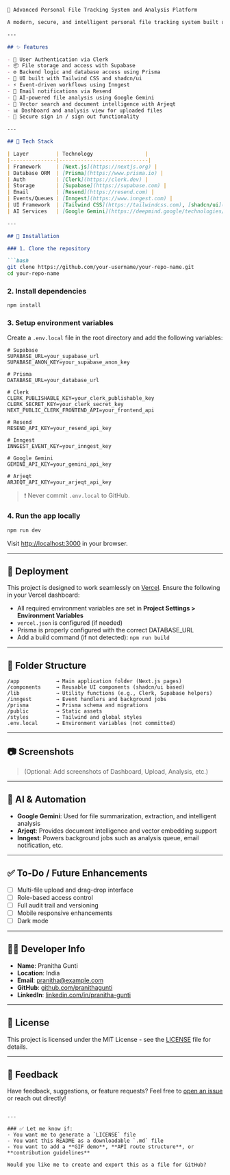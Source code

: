 ````md
📁 Advanced Personal File Tracking System and Analysis Platform

A modern, secure, and intelligent personal file tracking system built using the latest web technologies. This platform allows users to store, manage, analyze, and visualize their files securely with real-time events, AI-assisted analysis, and intuitive UI.

---

## ✨ Features

- 🔐 User Authentication via Clerk
- 📦 File storage and access with Supabase
- ⚙️ Backend logic and database access using Prisma
- 🎨 UI built with Tailwind CSS and shadcn/ui
- ⚡ Event-driven workflows using Inngest
- 🔔 Email notifications via Resend
- 🧠 AI-powered file analysis using Google Gemini
- 🧭 Vector search and document intelligence with Arjeqt
- 📊 Dashboard and analysis view for uploaded files
- 🔁 Secure sign in / sign out functionality

---

## 🧱 Tech Stack

| Layer         | Technology                 |
|---------------|-----------------------------|
| Framework     | [Next.js](https://nextjs.org) |
| Database ORM  | [Prisma](https://www.prisma.io) |
| Auth          | [Clerk](https://clerk.dev) |
| Storage       | [Supabase](https://supabase.com) |
| Email         | [Resend](https://resend.com) |
| Events/Queues | [Inngest](https://www.inngest.com) |
| UI Framework  | [Tailwind CSS](https://tailwindcss.com), [shadcn/ui](https://ui.shadcn.com) |
| AI Services   | [Google Gemini](https://deepmind.google/technologies/gemini), [Arjeqt](https://www.arjeqt.com) |

---

## 🔧 Installation

### 1. Clone the repository

```bash
git clone https://github.com/your-username/your-repo-name.git
cd your-repo-name
````

### 2. Install dependencies

```bash
npm install
```

### 3. Setup environment variables

Create a `.env.local` file in the root directory and add the following variables:

```env
# Supabase
SUPABASE_URL=your_supabase_url
SUPABASE_ANON_KEY=your_supabase_anon_key

# Prisma
DATABASE_URL=your_database_url

# Clerk
CLERK_PUBLISHABLE_KEY=your_clerk_publishable_key
CLERK_SECRET_KEY=your_clerk_secret_key
NEXT_PUBLIC_CLERK_FRONTEND_API=your_frontend_api

# Resend
RESEND_API_KEY=your_resend_api_key

# Inngest
INNGEST_EVENT_KEY=your_inngest_key

# Google Gemini
GEMINI_API_KEY=your_gemini_api_key

# Arjeqt
ARJEQT_API_KEY=your_arjeqt_api_key
```

> ❗ Never commit `.env.local` to GitHub.

### 4. Run the app locally

```bash
npm run dev
```

Visit [http://localhost:3000](http://localhost:3000) in your browser.

---

## 🚀 Deployment

This project is designed to work seamlessly on [Vercel](https://vercel.com/). Ensure the following in your Vercel dashboard:

* All required environment variables are set in **Project Settings > Environment Variables**
* `vercel.json` is configured (if needed)
* Prisma is properly configured with the correct DATABASE\_URL
* Add a build command (if not detected): `npm run build`

---

## 📂 Folder Structure

```
/app            → Main application folder (Next.js pages)
/components     → Reusable UI components (shadcn/ui based)
/lib            → Utility functions (e.g., Clerk, Supabase helpers)
/inngest        → Event handlers and background jobs
/prisma         → Prisma schema and migrations
/public         → Static assets
/styles         → Tailwind and global styles
.env.local      → Environment variables (not committed)
```

---

## 📷 Screenshots

> (Optional: Add screenshots of Dashboard, Upload, Analysis, etc.)

---

## 🤖 AI & Automation

* **Google Gemini**: Used for file summarization, extraction, and intelligent analysis
* **Arjeqt**: Provides document intelligence and vector embedding support
* **Inngest**: Powers background jobs such as analysis queue, email notification, etc.

---

## ✅ To-Do / Future Enhancements

* [ ] Multi-file upload and drag-drop interface
* [ ] Role-based access control
* [ ] Full audit trail and versioning
* [ ] Mobile responsive enhancements
* [ ] Dark mode

---

## 🧑‍💻 Developer Info

* **Name**: Pranitha Gunti
* **Location**: India
* **Email**: [pranitha@example.com](mailto:pranitha@example.com)
* **GitHub**: [github.com/pranithagunti](https://github.com/pranithagunti)
* **LinkedIn**: [linkedin.com/in/pranitha-gunti](https://linkedin.com/in/pranitha-gunti)

---

## 📝 License

This project is licensed under the MIT License - see the [LICENSE](LICENSE) file for details.

---

## 💬 Feedback

Have feedback, suggestions, or feature requests? Feel free to [open an issue](https://github.com/your-username/your-repo-name/issues) or reach out directly!

```

---

### ✅ Let me know if:
- You want me to generate a `LICENSE` file
- You want this README as a downloadable `.md` file
- You want to add a **GIF demo**, **API route structure**, or **contribution guidelines**

Would you like me to create and export this as a file for GitHub?
```
